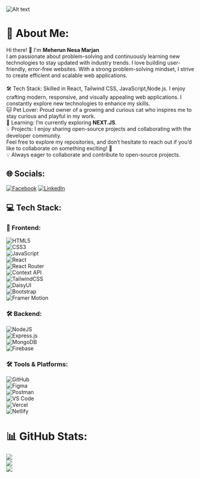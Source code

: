![Alt text](https://i.ibb.co.com/9H6kDDcm/Blue-Minimalist-Personal-Branding-Youtube-Banner.png)
# 💫 About Me:
Hi there! 👋 I'm **Meherun Nesa Marjan**  <br>I am passionate about problem-solving and continuously learning new technologies to stay updated with industry trends. I love building user-friendly, error-free websites. With a strong problem-solving mindset, I strive to create efficient and scalable web applications.<br><br>🛠️ Tech Stack: Skilled in React, Tailwind CSS, JavaScript,Node.js. I enjoy crafting modern, responsive, and visually appealing web applications.  I constantly explore new technologies to enhance my skills.<br>🐱 Pet Lover: Proud owner of a growing and curious cat who inspires me to stay curious and playful in my work.<br>🌱 Learning: I’m currently exploring **NEXT.JS**.<br>💡 Projects: I enjoy sharing open-source projects and collaborating with the developer community.<br>Feel free to explore my repositories, and don’t hesitate to reach out if you’d like to collaborate on something exciting! 🚀<br>💡 Always eager to collaborate and contribute to open-source projects.  

## 🌐 Socials:
[![Facebook](https://img.shields.io/badge/Facebook-%231877F2.svg?logo=Facebook&logoColor=white)](https://www.facebook.com/meherunnesa.marjan) [![LinkedIn](https://img.shields.io/badge/LinkedIn-%230077B5.svg?logo=linkedin&logoColor=white)](https://www.linkedin.com/in/meherun-nesa-marjan-a33654309/) 

## **💻 Tech Stack:**  

### **🚀 Frontend:**  
![HTML5](https://img.shields.io/badge/html5-%23E34F26.svg?style=for-the-badge&logo=html5&logoColor=white)  
![CSS3](https://img.shields.io/badge/css3-%231572B6.svg?style=for-the-badge&logo=css3&logoColor=white)  
![JavaScript](https://img.shields.io/badge/javascript-%23323330.svg?style=for-the-badge&logo=javascript&logoColor=%23F7DF1E)  
![React](https://img.shields.io/badge/react-%2320232a.svg?style=for-the-badge&logo=react&logoColor=%2361DAFB)  
![React Router](https://img.shields.io/badge/React_Router-CA4245?style=for-the-badge&logo=react-router&logoColor=white)  
![Context API](https://img.shields.io/badge/Context--API-000000?style=for-the-badge&logo=react)  
![TailwindCSS](https://img.shields.io/badge/tailwindcss-%2338B2AC.svg?style=for-the-badge&logo=tailwind-css&logoColor=white)  
![DaisyUI](https://img.shields.io/badge/daisyui-5A0EF8?style=for-the-badge&logo=daisyui&logoColor=white)  
![Bootstrap](https://img.shields.io/badge/bootstrap-%238511FA.svg?style=for-the-badge&logo=bootstrap&logoColor=white)  
![Framer Motion](https://img.shields.io/badge/framer--motion-%23ff3366.svg?style=for-the-badge&logo=framer&logoColor=white)  

### **🛠 Backend:**  
![NodeJS](https://img.shields.io/badge/node.js-6DA55F?style=for-the-badge&logo=node.js&logoColor=white)  
![Express.js](https://img.shields.io/badge/express.js-%23404d59.svg?style=for-the-badge&logo=express&logoColor=%2361DAFB)  
![MongoDB](https://img.shields.io/badge/MongoDB-%234ea94b.svg?style=for-the-badge&logo=mongodb&logoColor=white)  
![Firebase](https://img.shields.io/badge/firebase-%23039BE5.svg?style=for-the-badge&logo=firebase)  

### **🛠 Tools & Platforms:**  
![GitHub](https://img.shields.io/badge/github-%23121011.svg?style=for-the-badge&logo=github&logoColor=white)  
![Figma](https://img.shields.io/badge/figma-%23F24E1E.svg?style=for-the-badge&logo=figma&logoColor=white)  
![Postman](https://img.shields.io/badge/postman-%23FF6C37.svg?style=for-the-badge&logo=postman&logoColor=white)  
![VS Code](https://img.shields.io/badge/VS%20Code-%23007ACC.svg?style=for-the-badge&logo=visual-studio-code&logoColor=white)  
![Vercel](https://img.shields.io/badge/vercel-%23000000.svg?style=for-the-badge&logo=vercel&logoColor=white)  
![Netlify](https://img.shields.io/badge/netlify-%23000000.svg?style=for-the-badge&logo=netlify&logoColor=#00C7B7)  

# 📊 GitHub Stats:
![](https://github-readme-stats.vercel.app/api?username=meherun-nesa-marjan&theme=dark&hide_border=false&include_all_commits=true&count_private=true)<br/>
![](https://github-readme-streak-stats.herokuapp.com/?user=meherun-nesa-marjan&theme=dark&hide_border=false)<br/>
![](https://github-readme-stats.vercel.app/api/top-langs/?username=meherun-nesa-marjan&theme=dark&hide_border=false&include_all_commits=true&count_private=true&layout=compact)



<!-- Proudly created with GPRM ( https://gprm.itsvg.in ) -->
